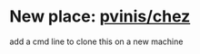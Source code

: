 # New place: [pvinis/chez](https://github.com/pvinis/chez)

add a cmd line to clone this on a new machine
